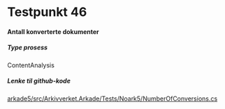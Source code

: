 # Testpunkt 46
#### Antall konverterte dokumenter

<Beskrivelse/>

##### Type prosess
ContentAnalysis

##### Lenke til github-kode
[arkade5/src/Arkivverket.Arkade/Tests/Noark5/NumberOfConversions.cs](https://github.com/arkivverket/arkade5/blob/master/src/Arkivverket.Arkade/Tests/Noark5/NumberOfConversions.cs)